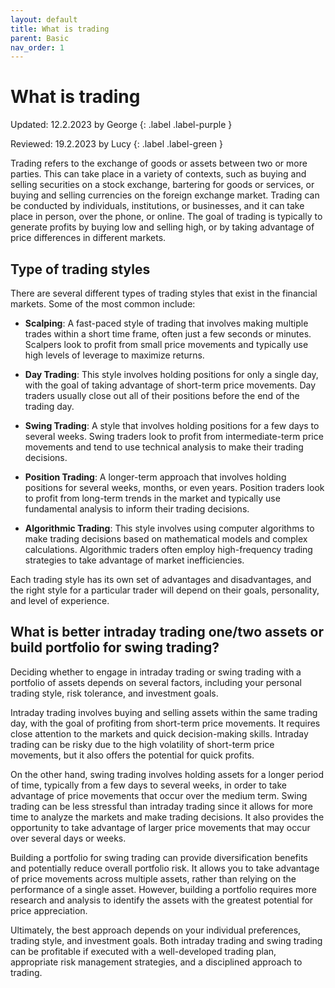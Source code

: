 ```yaml
---
layout: default
title: What is trading
parent: Basic
nav_order: 1
---
```


# What is trading
Updated: 12.2.2023 by George
{: .label .label-purple }

Reviewed: 19.2.2023 by Lucy
{: .label .label-green }


Trading refers to the exchange of goods or assets between two or more parties. This can take place in a variety of contexts, such as buying and selling securities on a stock exchange, bartering for goods or services, or buying and selling currencies on the foreign exchange market. Trading can be conducted by individuals, institutions, or businesses, and it can take place in person, over the phone, or online. The goal of trading is typically to generate profits by buying low and selling high, or by taking advantage of price differences in different markets.


## Type of trading styles

There are several different types of trading styles that exist in the financial markets. Some of the most common include:

* **Scalping**: A fast-paced style of trading that involves making multiple trades within a short time frame, often just a few seconds or minutes. Scalpers look to profit from small price movements and typically use high levels of leverage to maximize returns.

* **Day Trading**: This style involves holding positions for only a single day, with the goal of taking advantage of short-term price movements. Day traders usually close out all of their positions before the end of the trading day.

* **Swing Trading**: A style that involves holding positions for a few days to several weeks. Swing traders look to profit from intermediate-term price movements and tend to use technical analysis to make their trading decisions.

* **Position Trading**: A longer-term approach that involves holding positions for several weeks, months, or even years. Position traders look to profit from long-term trends in the market and typically use fundamental analysis to inform their trading decisions.

* **Algorithmic Trading**: This style involves using computer algorithms to make trading decisions based on mathematical models and complex calculations. Algorithmic traders often employ high-frequency trading strategies to take advantage of market inefficiencies.

Each trading style has its own set of advantages and disadvantages, and the right style for a particular trader will depend on their goals, personality, and level of experience.

## What is better intraday trading one/two assets or build portfolio for swing trading?
Deciding whether to engage in intraday trading or swing trading with a portfolio of assets depends on several factors, including your personal trading style, risk tolerance, and investment goals.

Intraday trading involves buying and selling assets within the same trading day, with the goal of profiting from short-term price movements. It requires close attention to the markets and quick decision-making skills. Intraday trading can be risky due to the high volatility of short-term price movements, but it also offers the potential for quick profits.

On the other hand, swing trading involves holding assets for a longer period of time, typically from a few days to several weeks, in order to take advantage of price movements that occur over the medium term. Swing trading can be less stressful than intraday trading since it allows for more time to analyze the markets and make trading decisions. It also provides the opportunity to take advantage of larger price movements that may occur over several days or weeks.

Building a portfolio for swing trading can provide diversification benefits and potentially reduce overall portfolio risk. It allows you to take advantage of price movements across multiple assets, rather than relying on the performance of a single asset. However, building a portfolio requires more research and analysis to identify the assets with the greatest potential for price appreciation.

Ultimately, the best approach depends on your individual preferences, trading style, and investment goals. Both intraday trading and swing trading can be profitable if executed with a well-developed trading plan, appropriate risk management strategies, and a disciplined approach to trading.
